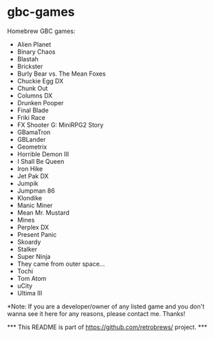 # gbc-games
Homebrew GBC games:

 - Alien Planet<br />
 - Binary Chaos<br />
 - Blastah<br />
 - Brickster<br />
 - Burly Bear vs. The Mean Foxes<br />
 - Chuckie Egg DX<br />
 - Chunk Out<br />
 - Columns DX<br />
 - Drunken Pooper<br />
 - Final Blade<br />
 - Friki Race<br />
 - FX Shooter G: MiniRPG2 Story<br />
 - GBamaTron<br />
 - GBLander<br />
 - Geometrix<br />
 - Horrible Demon III<br />
 - I Shall Be Queen<br />
 - Iron Hike<br />
 - Jet Pak DX<br />
 - Jumpik<br />
 - Jumpman 86<br />
 - Klondike<br />
 - Manic Miner<br />
 - Mean Mr. Mustard<br />
 - Mines<br />
 - Perplex DX<br />
 - Present Panic<br />
 - Skoardy<br />
 - Stalker<br />
 - Super Ninja<br />
 - They came from outer space...<br />
 - Tochi<br />
 - Tom Atom<br />
 - uCity<br />
 - Ultima III<br />

*Note: If you are a developer/owner of any listed game and you don't wanna see it here for any reasons, please contact me.
Thanks!

*** This README is part of https://github.com/retrobrews/ project. ***

